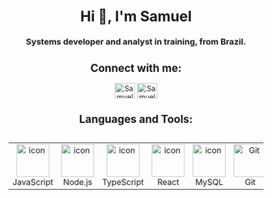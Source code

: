 <h1 align="center">Hi 👋, I'm Samuel</h1>


<h3 align="center">Systems developer and analyst in training, from Brazil.</h3>

<h2 align="center">Connect with me:</h2>
<p align="center">
  <a href="https://www.instagram.com/samuel_anderson.ml/" target="blank"><img align="center" src="https://raw.githubusercontent.com/rahuldkjain/github-profile-readme-generator/master/src/images/icons/Social/instagram.svg" alt="Samuel Anderson" height="30" width="40" /></a>
  <a href="https://www.linkedin.com/in/samuel-anderson-79007a26a/" target="blank"><img align="center" src="https://raw.githubusercontent.com/rahuldkjain/github-profile-readme-generator/master/src/images/icons/Social/linked-in-alt.svg" alt="Samuel Anderson" height="30" width="40" /></a>
</p>

<h2 align="center">Languages and Tools:</h2>
<div style="display: flex; align-items: flex-start; align: center">
<table align="center">
  </tr>
    <td align="center" width="96">
        <img src="https://techstack-generator.vercel.app/js-icon.svg" alt="icon" width="65" height="65" />
      <br>JavaScript
    </td>
    <td align="center" width="96">
        <img src="https://techstack-generator.vercel.app/nginx-icon.svg" alt="icon" width="65" height="65" />
      <br>Node.js
    </td>
   <td align="center" width="96">
        <img src="https://techstack-generator.vercel.app/ts-icon.svg" alt="icon" width="65" height="65" />
      <br>TypeScript
    </td>
    <td align="center" width="96">
        <img src="https://techstack-generator.vercel.app/react-icon.svg" alt="icon" width="65" height="65" />
      <br>React
    </td>
    <td align="center" width="96">
        <img src="https://techstack-generator.vercel.app/mysql-icon.svg" alt="icon" width="65" height="65" />
      <br>MySQL
    </td>
    <td align="center" width="96"> 
        <img src="https://techstack-generator.vercel.app/github-icon.svg" width="65" height="65" alt="Git" />
      <br>Git
    </td>             
 </tr>
</table>
